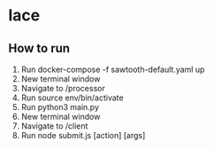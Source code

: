 # lace
## How to run
1. Run docker-compose -f sawtooth-default.yaml up
2. New terminal window
3. Navigate to /processor
4. Run source env/bin/activate
5. Run python3 main.py
6. New terminal window
7. Navigate to /client
8. Run node submit.js [action] [args]
